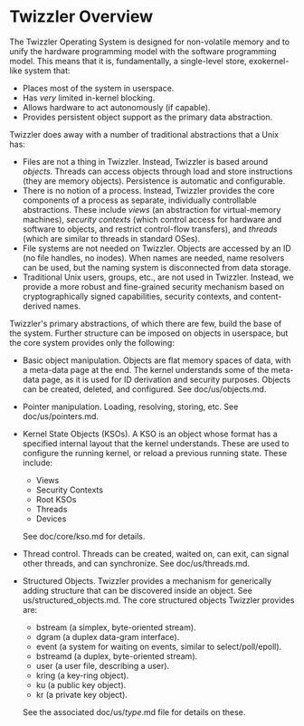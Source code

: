 Twizzler Overview
=================

The Twizzler Operating System is designed for non-volatile memory and to unify the hardware
programming model with the software programming model. This means that it is, fundamentally, a
single-level store, exokernel-like system that:

  * Places most of the system in userspace.
  * Has _very_ limited in-kernel blocking.
  * Allows hardware to act autonomously (if capable).
  * Provides persistent object support as the primary data abstraction.

Twizzler does away with a number of traditional abstractions that a Unix has:

  * Files are not a thing in Twizzler. Instead, Twizzler is based around _objects_. Threads can
	access objects through load and store instructions (they are memory objects). Persistence is
	automatic and configurable.
  * There is no notion of a process. Instead, Twizzler provides the core components of a process as
	separate, individually controllable abstractions. These include _views_ (an abstraction for
	virtual-memory machines), _security contexts_ (which control access for hardware and software
	to objects, and restrict control-flow transfers), and _threads_ (which are similar to threads in
	standard OSes).
  * File systems are not needed on Twizzler. Objects are accessed by an ID (no file handles, no
	inodes). When names are needed, name resolvers can be used, but the naming system is
	disconnected from data storage.
  * Traditional Unix users, groups, etc., are not used in Twizzler. Instead, we provide a more
	robust and fine-grained security mechanism based on cryptographically signed capabilities,
	security contexts, and content-derived names.

Twizzler's primary abstractions, of which there are few, build the base of the system. Further
structure can be imposed on objects in userspace, but the core system provides only the following:

  * Basic object manipulation. Objects are flat memory spaces of data, with a meta-data page at the
	end. The kernel understands some of the meta-data page, as it is used for ID derivation and
	security purposes. Objects can be created, deleted, and configured. See doc/us/objects.md.
  * Pointer manipulation. Loading, resolving, storing, etc. See doc/us/pointers.md.
  * Kernel State Objects (KSOs). A KSO is an object whose format has a specified internal layout
	that the kernel understands. These are used to configure the running kernel, or reload a
	previous running state. These include:
	  * Views 
	  * Security Contexts
	  * Root KSOs
	  * Threads
	  * Devices

	See doc/core/kso.md for details.
  * Thread control. Threads can be created, waited on, can exit, can signal other threads, and can
	synchronize. See doc/us/threads.md.
  * Structured Objects. Twizzler provides a mechanism for generically adding structure that can be
	discovered inside an object. See us/structured_objects.md. The core structured objects Twizzler
	provides are:
	  * bstream (a simplex, byte-oriented stream).
	  * dgram (a duplex data-gram interface).
	  * event (a system for waiting on events, similar to select/poll/epoll).
	  * bstreamd (a duplex, byte-oriented stream).
	  * user (a user file, describing a user).
	  * kring (a key-ring object).
	  * ku (a public key object).
	  * kr (a private key object).

	See the associated doc/us/_type_.md file for details on these.

